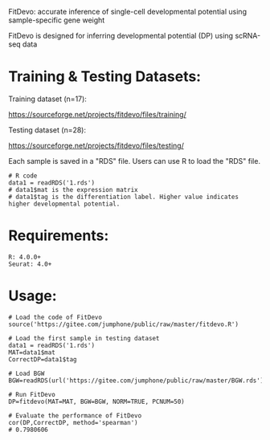 
FitDevo: accurate inference of single-cell developmental potential using sample-specific gene weight

FitDevo is designed for inferring developmental potential (DP) using scRNA-seq data


# Training & Testing Datasets:

Training dataset (n=17):

https://sourceforge.net/projects/fitdevo/files/training/

Testing dataset (n=28):

https://sourceforge.net/projects/fitdevo/files/testing/


Each sample is saved in a "RDS" file. Users can use R to load the "RDS" file.
    
    # R code
    data1 = readRDS('1.rds')
    # data1$mat is the expression matrix
    # data1$tag is the differentiation label. Higher value indicates higher developmental potential.
    

# Requirements:

    R: 4.0.0+
    Seurat: 4.0+
    
    
# Usage:

    # Load the code of FitDevo
    source('https://gitee.com/jumphone/public/raw/master/fitdevo.R')
    
    # Load the first sample in testing dataset
    data1 = readRDS('1.rds')
    MAT=data1$mat
    CorrectDP=data1$tag
    
    # Load BGW
    BGW=readRDS(url('https://gitee.com/jumphone/public/raw/master/BGW.rds'))
    
    # Run FitDevo
    DP=fitdevo(MAT=MAT, BGW=BGW, NORM=TRUE, PCNUM=50)
    
    # Evaluate the performance of FitDevo
    cor(DP,CorrectDP, method='spearman')
    # 0.7980606

